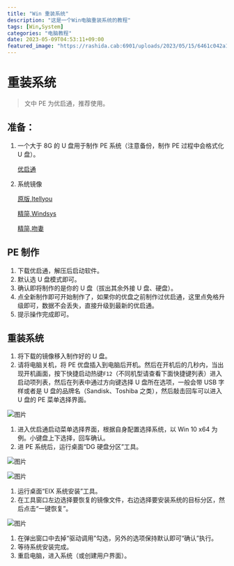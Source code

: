 ```yaml
---
title: "Win 重装系统"
description: "这是一个Win电脑重装系统的教程"
tags: [Win,System]
categories: "电脑教程"
date: 2023-05-09T04:53:11+09:00
featured_image: "https://rashida.cab:6901/uploads/2023/05/15/6461c042a1f35.jpeg"
---
```


# 重装系统

> 文中 PE 为优启通，推荐使用。

## 准备：

1. 一个大于 8G 的 U 盘用于制作 PE 系统（注意备份，制作 PE 过程中会格式化 U 盘）。

   [优启通](https://www.upe.net/)

2. 系统镜像

   [原版,Itellyou](https://next.itellyou.cn/)

   [精简,Windsys](https://windsys.win/)

   [精简,吻妻](https://www.iwin10.net/)

## PE 制作

1. 下载优启通，解压后启动软件。
2. 默认选 U 盘模式即可。
3. 确认即将制作的是你的 U 盘（拔出其余外接 U 盘、硬盘）。
4. 点全新制作即可开始制作了，如果你的优盘之前制作过优启通，这里点免格升级即可，数据不会丢失，直接升级到最新的优启通。
5. 提示操作完成即可。

## 重装系统

1. 将下载的镜像移入制作好的 U 盘。
2. 请将电脑关机，将 PE 优盘插入到电脑后开机。然后在开机后的几秒内，当出现开机画面，按下快捷启动热键`F12`（不同机型请查看下面快捷键列表）进入启动项列表，然后在列表中通过方向键选择 U 盘所在选项，一般会带 USB 字样或者是 U 盘的品牌名（Sandisk、Toshiba 之类），然后敲击回车可以进入 U 盘的 PE 菜单选择界面。

![图片](https://mmbiz.qpic.cn/mmbiz_png/FQ2Ko5s8huB2zMEpMGiab4I8HunByuVtv6Mnr5XepeeFcYP649ich28j9ZowxNA0MlGVnnm0N0o1LfM86GoicRyfA/640?wx_fmt=png&wxfrom=5&wx_lazy=1&wx_co=1)

1. 进入优启通启动菜单选择界面，根据自身配置选择系统，以 Win 10 x64 为例。小键盘上下选择，回车确认。
2. 进 PE 系统后，运行桌面“DG 硬盘分区”工具。

![图片](https://mmbiz.qpic.cn/mmbiz_png/FQ2Ko5s8huB2zMEpMGiab4I8HunByuVtvIyicWjZ5zhBBnuymEfTFfLQ7GodEbUAxlsr0P6VvXkiatJmic9bslDcAg/640?wx_fmt=png&wxfrom=5&wx_lazy=1&wx_co=1)

![图片](https://mmbiz.qpic.cn/mmbiz_png/FQ2Ko5s8huB2zMEpMGiab4I8HunByuVtvnskTwEqNr5VjvqXxqZH6G2yH3caX5GJe3s5DeeLhlFFU5TJtxFXFbA/640?wx_fmt=png&wxfrom=5&wx_lazy=1&wx_co=1)

1. 运行桌面“EIX 系统安装”工具。
2. 在工具窗口左边选择要恢复的镜像文件，右边选择要安装系统的目标分区，然后点击“一键恢复”。

![图片](https://mmbiz.qpic.cn/mmbiz_png/FQ2Ko5s8huB2zMEpMGiab4I8HunByuVtv4KMvF0EuDAsict7Y7BDIbzYx5oVGiciceMaGeib0076DhicMGBQ9qltgeKw/640?wx_fmt=png&wxfrom=5&wx_lazy=1&wx_co=1)

1. 在弹出窗口中去掉“驱动调用”勾选，另外的选项保持默认即可“确认”执行。
2. 等待系统安装完成。
3. 重启电脑，进入系统（或创建用户界面）。
